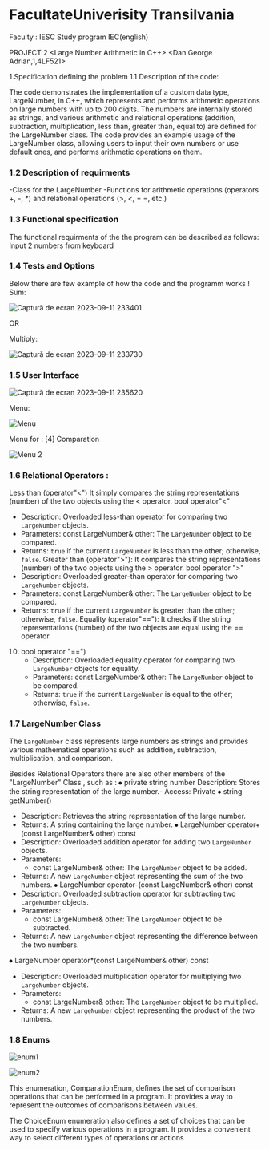 # FacultateUniverisity Transilvania
Faculty : IESC
Study program IEC(english)

PROJECT 2 <Large Number Arithmetic in C++>
<Dan George Adrian,1,4LF521>

1.Specification defining the problem
1.1 Description of the code:

The code demonstrates the implementation of a custom data type, LargeNumber, in C++, which represents and performs arithmetic operations on large numbers with up to 200 digits. The numbers are internally stored as strings, and various arithmetic and relational operations (addition, subtraction, multiplication, less than, greater than, equal to) are defined for the LargeNumber class. The code provides an example usage of the LargeNumber class, allowing users to input their own numbers or use default ones, and performs arithmetic operations on them.


 ### 1.2 Description of requirments
-Class for the LargeNumber
-Functions for arithmetic operations (operators +, -, *)
and  relational operations (>, <, = =, etc.)


 ### 1.3 Functional specification
The functional requirments of the the program can be described as follows:
Input 2 numbers from keyboard


 ### 1.4 Tests and Options

Below there are few example of how the code and the programm works !
Sum:

 
 ![Captură de ecran 2023-09-11 233401](https://github.com/BaluIT-ist/Facultate/assets/122810689/e6643833-0a80-4180-929c-a07b3b9b9686)


OR

Multiply:
 
![Captură de ecran 2023-09-11 233730](https://github.com/BaluIT-ist/Facultate/assets/122810689/7d4a5aaa-0315-4211-8ea1-7104b3c5addb)




 ### 1.5 User Interface
 
 ![Captură de ecran 2023-09-11 235620](https://github.com/BaluIT-ist/Facultate/assets/122810689/1495fe26-4f6c-4100-bbe1-792ba29a3ae2)

 
Menu: 
 
 
 ![Menu](https://github.com/BaluIT-ist/Facultate/assets/122810689/54573e47-65e7-403a-b89b-90cb85e43cdf)

Menu for  : [4] Comparation
 

![Menu 2 ](https://github.com/BaluIT-ist/Facultate/assets/122810689/5b9c7086-847e-4d01-b88b-6c0e239016b2)





 ### 1.6 Relational Operators :
Less than (operator"<")
It simply compares the string representations (number) of the two objects using the < operator.
bool operator"<"
   - Description: Overloaded less-than operator for comparing two `LargeNumber` objects.
   - Parameters:
      const LargeNumber& other: The `LargeNumber` object to be compared.
   - Returns: `true` if the current `LargeNumber` is less than the other; otherwise, `false`.
Greater than (operator">"):
It compares the string representations (number) of the two objects using the > operator.
bool operator ">"
   - Description: Overloaded greater-than operator for comparing two `LargeNumber` objects.
   - Parameters:
      const LargeNumber& other: The `LargeNumber` object to be compared.
   - Returns: `true` if the current `LargeNumber` is greater than the other; otherwise, `false`.
Equality (operator"=="):
It checks if the string representations (number) of the two objects are equal using the == operator.
10. bool operator "==")
    - Description: Overloaded equality operator for comparing two `LargeNumber` objects for equality.
    - Parameters:
       const LargeNumber& other: The `LargeNumber` object to be compared.
    - Returns: `true` if the current `LargeNumber` is equal to the other; otherwise, `false`.


  ### 1.7 LargeNumber Class              

The `LargeNumber` class represents large numbers as strings and provides various mathematical operations such as addition, subtraction, multiplication, and comparison.

Besides Relational Operators there are also other members of the "LargeNumber" Class , such as : 
⦁	private string number
		Description: Stores the string representation of the large   		number.- 
		Access: Private
⦁	string getNumber()
   - Description: Retrieves the string representation of the large number.
   - Returns: A string containing the large number.
⦁	LargeNumber operator+(const LargeNumber& other) const
   - Description: Overloaded addition operator for adding two `LargeNumber` objects.
   - Parameters:
     - const LargeNumber& other: The `LargeNumber` object to be added.
   - Returns: A new `LargeNumber` object representing the sum of the two numbers.
⦁	LargeNumber operator-(const LargeNumber& other) const
   - Description: Overloaded subtraction operator for subtracting two `LargeNumber` objects.
   - Parameters:
     - const LargeNumber& other: The `LargeNumber` object to be subtracted.
   - Returns: A new `LargeNumber` object representing the difference between the two numbers.

⦁	LargeNumber operator*(const LargeNumber& other) const
   - Description: Overloaded multiplication operator for multiplying two `LargeNumber` objects.
   - Parameters:
     - const LargeNumber& other: The `LargeNumber` object to be multiplied.
   - Returns: A new `LargeNumber` object representing the product of the two numbers.


 ### 1.8 Enums

 ![enum1](https://github.com/BaluIT-ist/Facultate/assets/122810689/4cd2c929-61b8-4982-8665-35cce988be45)

![enum2](https://github.com/BaluIT-ist/Facultate/assets/122810689/f5401ea6-495f-4bb4-8b2d-d4a58a1822ab)

This enumeration, ComparationEnum, defines the set of comparison operations that can be performed in a program. It provides a way to represent the outcomes of comparisons between values.
 
The ChoiceEnum enumeration also defines a set of choices that can be used to specify various operations in a program. It provides a convenient way to select different types of operations or actions

